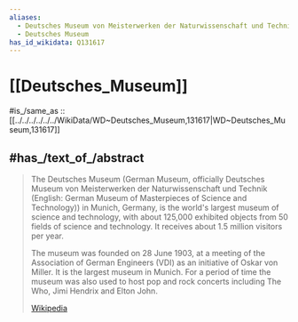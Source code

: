 ```yaml
---
aliases:
  - Deutsches Museum von Meisterwerken der Naturwissenschaft und Technik
  - Deutsches Museum
has_id_wikidata: Q131617
---
```


# [[Deutsches_Museum]] 

#is_/same_as :: [[../../../../../../WikiData/WD~Deutsches_Museum,131617|WD~Deutsches_Museum,131617]] 

## #has_/text_of_/abstract 

> The Deutsches Museum (German Museum, officially Deutsches Museum von Meisterwerken der Naturwissenschaft und Technik (English: German Museum of Masterpieces of Science and Technology)) in Munich, Germany, is the world's largest museum of science and technology, with about 125,000 exhibited objects from 50 fields of science and technology. It receives about 1.5 million visitors per year.
>
> The museum was founded on 28 June 1903, at a meeting of the Association of German Engineers (VDI) as an initiative of Oskar von Miller. It is the largest museum in Munich. For a period of time the museum was also used to host pop and rock concerts including The Who, Jimi Hendrix and Elton John.
>
> [Wikipedia](https://en.wikipedia.org/wiki/Deutsches%20Museum) 

